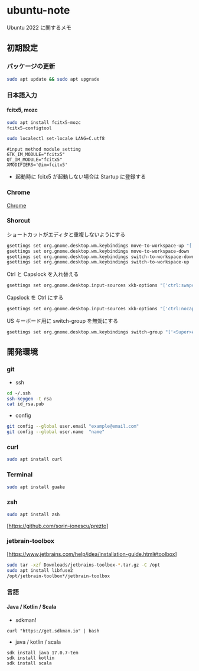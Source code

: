 # ubuntu-note

Ubuntu 2022 に関するメモ

## 初期設定

### パッケージの更新

```sh
sudo apt update && sudo apt upgrade
```

### 日本語入力

#### fcitx5, mozc

```sh
sudo apt install fcitx5-mozc
fcitx5-configtool
```

```sh
sudo localectl set-locale LANG=C.utf8
```

```.zshenv
#input method module setting
GTK_IM_MODULE="fcitx5"
QT_IM_MODULE="fcitx5"
XMODIFIERS='@im=fcitx5'
```

- 起動時に fcitx5 が起動しない場合は Startup に登録する

### Chrome

[Chrome](https://www.google.com/chrome/?brand=YTUH&gclid=Cj0KCQjwpc-oBhCGARIsAH6ote9cTTOQ14Ay8xh9XnurtQNmQhvqzjX5_WZAK4_sBxHUK_rLmnbVsgUaAuySEALw_wcB&gclsrc=aw.ds)

### Shorcut

ショートカットがエディタと重複しないようにする

```sh
gsettings set org.gnome.desktop.wm.keybindings move-to-workspace-up "['<Super><Shift>Page_Up']"
gsettings set org.gnome.desktop.wm.keybindings move-to-workspace-down  "['<Super><Shift>Page_Down']"
gsettings set org.gnome.desktop.wm.keybindings switch-to-workspace-down "['<Super><Shift>Page_Down']"
gsettings set org.gnome.desktop.wm.keybindings switch-to-workspace-up  "['<Super><Shift>Page_Up']"
```
Ctrl と Capslock を入れ替える

```sh
gsettings set org.gnome.desktop.input-sources xkb-options "['ctrl:swapcaps']"
```

Capslock を Ctrl にする

```sh
gsettings set org.gnome.desktop.input-sources xkb-options "['ctrl:nocaps']"
```

US キーボード用に switch-group を無効にする

```sh
gsettings set org.gnome.desktop.wm.keybindings switch-group "['<Super>Above_Tab']"
```

## 開発環境

### git

- ssh

```sh
cd ~/.ssh
ssh-keygen -t rsa
cat id_rsa.pub
```

- config

```sh
git config --global user.email "example@email.com"
git config --global user.name  "name"
```

### curl

```sh
sudo apt install curl
```

### Terminal

```sh
sudo apt install guake
```

### zsh

```sh
sudo apt install zsh
```

[https://github.com/sorin-ionescu/prezto]

### jetbrain-toolbox

[https://www.jetbrains.com/help/idea/installation-guide.html#toolbox]

```sh
sudo tar -xzf Downloads/jetbrains-toolbox-*.tar.gz -C /opt
sudo apt install libfuse2
/opt/jetbrain-toolbox*/jetbrain-toolbox
```

### 言語

#### Java / Kotlin / Scala

- sdkman!

```
curl "https://get.sdkman.io" | bash
```

- java / kotlin / scala

```
sdk install java 17.0.7-tem
sdk install kotlin
sdk install scala
``` 


